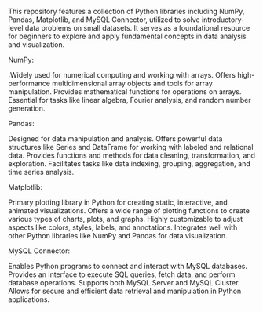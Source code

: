 This repository features a collection of Python libraries including NumPy, Pandas, Matplotlib, and MySQL Connector, utilized to solve introductory-level data problems on small datasets. 
It serves as a foundational resource for beginners to explore and apply fundamental concepts in data analysis and visualization.

NumPy:

:Widely used for numerical computing and working with arrays.
Offers high-performance multidimensional array objects and tools for array manipulation.
Provides mathematical functions for operations on arrays.
Essential for tasks like linear algebra, Fourier analysis, and random number generation.

Pandas:

Designed for data manipulation and analysis.
Offers powerful data structures like Series and DataFrame for working with labeled and relational data.
Provides functions and methods for data cleaning, transformation, and exploration.
Facilitates tasks like data indexing, grouping, aggregation, and time series analysis.

Matplotlib:

Primary plotting library in Python for creating static, interactive, and animated visualizations.
Offers a wide range of plotting functions to create various types of charts, plots, and graphs.
Highly customizable to adjust aspects like colors, styles, labels, and annotations.
Integrates well with other Python libraries like NumPy and Pandas for data visualization.

MySQL Connector:

Enables Python programs to connect and interact with MySQL databases.
Provides an interface to execute SQL queries, fetch data, and perform database operations.
Supports both MySQL Server and MySQL Cluster.
Allows for secure and efficient data retrieval and manipulation in Python applications.
